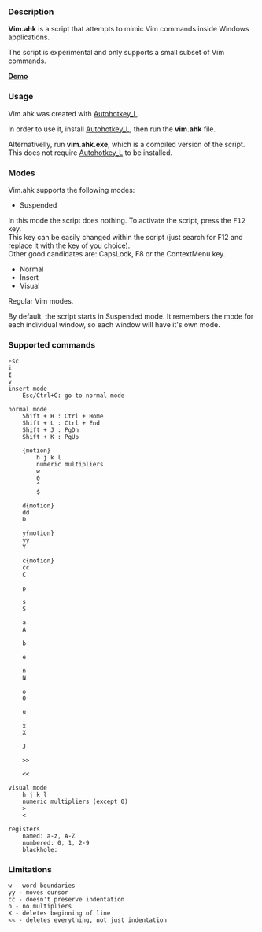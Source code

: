 ### Description

**Vim.ahk** is a script that attempts to mimic Vim commands inside Windows applications. 

The script is experimental and only supports a small subset of Vim commands.

**[Demo](http://www.youtube.com/watch?v=z8sj_t23n_s)**

### Usage

Vim.ahk was created with [Autohotkey_L](http://l.autohotkey.net/).

In order to use it, install [Autohotkey_L](http://l.autohotkey.net/), then run the **vim.ahk** file.

Alternativelly, run **vim.ahk.exe**, which is a compiled version of the script. This does not require [Autohotkey_L](http://l.autohotkey.net/) to be installed.

### Modes

Vim.ahk supports the following modes:

* Suspended 

In this mode the script does nothing. To activate the script, press the <kbd>F12</kbd> key.     
This key can be easily changed within the script (just search for F12 and replace it with the key of you choice).   
Other good candidates are: CapsLock, F8 or the ContextMenu key. 

* Normal
* Insert
* Visual

Regular Vim modes.

By default, the script starts in Suspended mode. It remembers the mode for each individual window, so each window will have it's own mode.

### Supported commands

    Esc
    i
    I
    v
    insert mode
        Esc/Ctrl+C: go to normal mode

    normal mode
        Shift + H : Ctrl + Home
        Shift + L : Ctrl + End
        Shift + J : PgDn
        Shift + K : PgUp

        {motion}
            h j k l
            numeric multipliers
            w                           
            0                   
            ^
            $
 
        d{motion}
        dd
        D
        
        y{motion}                       
        yy                              
        Y

        c{motion}
        cc                              
        C

        p
        
        s
        S

        a
        A

        b

        e

        n                              
        N

        o                               
        O

        u

        x
        X                               

        J                               

        >>

        <<                              

    visual mode
        h j k l
        numeric multipliers (except 0) 
        >
        <

    registers
        named: a-z, A-Z
        numbered: 0, 1, 2-9
        blackhole: _

### Limitations

    w - word boundaries
    yy - moves cursor
    cc - doesn't preserve indentation
    o - no multipliers
    X - deletes beginning of line
    << - deletes everything, not just indentation







